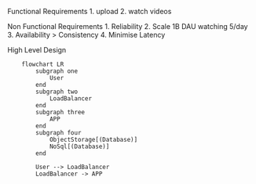 Functional Requirements
    1. upload
    2. watch videos

Non Functional Requirements
    1. Reliability
    2. Scale 1B DAU watching 5/day
    3. Availability > Consistency
    4. Minimise Latency

High Level Design

```mermaid
    flowchart LR
        subgraph one
            User
        end
        subgraph two
            LoadBalancer
        end
        subgraph three
            APP
        end
        subgraph four
            ObjectStorage[(Database)]
            NoSql[(Database)]
        end

        User --> LoadBalancer
        LoadBalancer -> APP
```